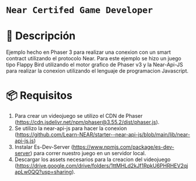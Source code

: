 # `Near Certifed Game Developer`

# 📄 Descripción

Ejemplo hecho en Phaser 3 para realizar una conexion con un smart contract utilizando el protocolo Near. Para este ejemplo se hizo un juego tipo Flappy Bird utilizando el motor grafico de Phaser v3 y la Near-Api-JS para realizar la conexion utilizando el lenguaje de programacion Javascript.

# 📦 Requisitos

1. Para crear un videojuego se utilizo el CDN de Phaser (https://cdn.jsdelivr.net/npm/phaser@3.55.2/dist/phaser.js).
2. Se utilizo la near-api-js para hacer la conexion (https://github.com/Learn-NEAR/starter--near-api-js/blob/main/lib/near-api-js.js)
3. Instalar Es-Dev-Server (https://www.npmjs.com/package/es-dev-server) para correr nuestro juego en un servidor local.
4. Descargar los assets necesarios para la creacion del videojuego (https://drive.google.com/drive/folders/1ttMHLd2kJf1RpkU6PHRHEV2qjapLw0QQ?usp=sharing).
